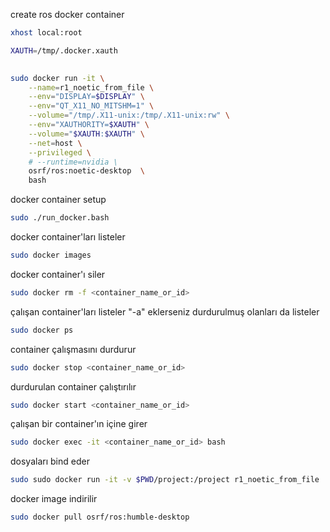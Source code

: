 
create ros docker container
```sh
xhost local:root

XAUTH=/tmp/.docker.xauth

 
sudo docker run -it \
    --name=r1_noetic_from_file \
    --env="DISPLAY=$DISPLAY" \
    --env="QT_X11_NO_MITSHM=1" \
    --volume="/tmp/.X11-unix:/tmp/.X11-unix:rw" \
    --env="XAUTHORITY=$XAUTH" \
    --volume="$XAUTH:$XAUTH" \
    --net=host \
    --privileged \
    # --runtime=nvidia \
    osrf/ros:noetic-desktop  \
    bash
 ```

docker container setup
```sh
sudo ./run_docker.bash
 ```

docker container'ları listeler
```sh
sudo docker images
 ```

docker container'ı siler
```sh
sudo docker rm -f <container_name_or_id>
 ```

çalışan container'ları listeler "-a" eklerseniz durdurulmuş olanları da listeler
```sh
sudo docker ps
 ```

container çalışmasını durdurur
```sh
sudo docker stop <container_name_or_id>
 ```

durdurulan container çalıştırılır
```sh
sudo docker start <container_name_or_id>
 ```

çalışan bir container'ın içine girer
```sh
sudo docker exec -it <container_name_or_id> bash
 ```

dosyaları bind eder
```sh
sudo sudo docker run -it -v $PWD/project:/project r1_noetic_from_file
 ```

docker image indirilir
```sh
sudo docker pull osrf/ros:humble-desktop
 ```
